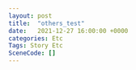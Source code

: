 ```yaml
---
layout: post
title:  "others_test"
date:   2021-12-27 16:00:00 +0000
categories: Etc
Tags: Story Etc
SceneCode: []
---
```

